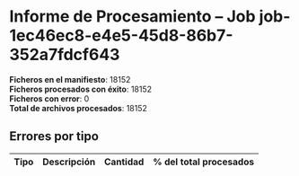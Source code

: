 # Informe de Procesamiento – Job job-1ec46ec8-e4e5-45d8-86b7-352a7fdcf643

**Ficheros en el manifiesto**: 18152  
**Ficheros procesados con éxito**: 18152  
**Ficheros con error**: 0  
**Total de archivos procesados**: 18152  

## Errores por tipo

| Tipo | Descripción | Cantidad | % del total procesados |
| :--: | ----------- | -------: | ---------------------: |
